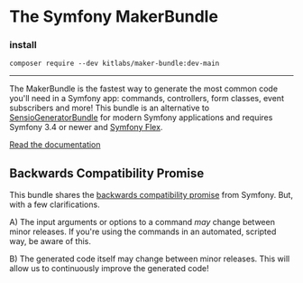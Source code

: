The Symfony MakerBundle
=======================
### install

			
	composer require --dev kitlabs/maker-bundle:dev-main

--------------------------

The MakerBundle is the fastest way to generate the most common code you'll
need in a Symfony app: commands, controllers, form classes, event subscribers
and more! This bundle is an alternative to [SensioGeneratorBundle][1] for modern
Symfony applications and requires Symfony 3.4 or newer and [Symfony Flex][2].

[Read the documentation][3]

Backwards Compatibility Promise
-------------------------------

This bundle shares the [backwards compatibility promise][4] from
Symfony. But, with a few clarifications.

A) The input arguments or options to a command *may* change between
   minor releases. If you're using the commands in an automated,
   scripted way, be aware of this.

B) The generated code itself may change between minor releases. This
   will allow us to continuously improve the generated code!

[1]: https://github.com/sensiolabs/SensioGeneratorBundle
[2]: https://symfony.com/doc/current/setup/flex.html
[3]: https://symfony.com/doc/current/bundles/SymfonyMakerBundle/index.html
[4]: https://symfony.com/doc/current/contributing/code/bc.html
